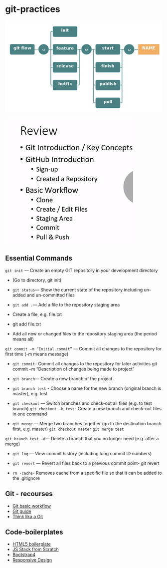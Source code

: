 # git-practices
![Gitflow](https://github.com/dianavile/git-practices/blob/main/gitflow.JPG)

![Git practices](https://github.com/dianavile/git-practices/blob/main/Git-Github.JPG)

## Essential Commands

```git init``` — Create an empty GIT repository in your development directory
-  (Go to directory, git init)

- ```git status```— Show the current state of the repository including un-added and un-committed files

- ```git add .```— Add a file to the repository staging area
-  Create a file, e.g. file.txt
- git add file.txt
- Add all new or changed files to the repository staging area (the period means all)

```git commit –m “Initial commit”``` — Commit all changes to the repository for first time (-m means message)

- ```git commit```- Commit all changes to the repository for later activities
git commit –m “Description of changes being made to project”

- ```git branch```— Create a new branch of the project
- ```git branch test``` - Choose a name for the new branch (original branch is master), e.g. test

- ```git checkout``` — Switch branches and check-out all files (e.g. to test branch)
```git checkout –b test```- Create a new branch and check-out files in one command

- ```git merge``` — Merge two branches together (go to the destination branch first, e.g. master)
```git checkout master```
```git merge test```

```git branch test –d```— Delete a branch that you no longer need (e.g. after a merge)

- ```git log``` — View commit history (including long commit ID numbers)

- ```git revert``` — Revert all files back to a previous commit point-  git revert <long commit ID from the log command>
  
- ```rm -cache```- Removes cache from a specific file so that it can be added to the .gitignore

## Git - recourses 
- [Git basic workflow](https://cleventy.com/que-es-git-flow-y-como-funciona/#:~:text=Es%20ah%C3%AD%20donde%20entra%20en,a%20los%20lanzamientos%20del%20proyecto.)
- [Git guide](https://rogerdudler.github.io/git-guide/index.es.html)
- [Think lika a Git](http://think-like-a-git.net/)

## Code-boilerplates
- [HTML5 boilerplate](https://github.com/h5bp/html5-boilerplate/blob/v4.3.0/doc/TOC.md)
- [JS Stack from Scratch](https://github.com/verekia/js-stack-from-scratch)
- [Bootstrap4](https://getbootstrap.com/docs/4.5/getting-started/introduction/)
- [Responsive Design](https://github.com/verekia/initializr-template)

